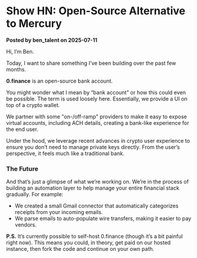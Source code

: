 # Show HN: Open-Source Alternative to Mercury

**Posted by ben_talent on 2025-07-11**

Hi, I’m Ben.

Today, I want to share something I’ve been building over the past few months.

**0.finance** is an open-source bank account.

You might wonder what I mean by “bank account” or how this could even be possible. The term is used loosely here. Essentially, we provide a UI on top of a crypto wallet.

We partner with some "on-/off-ramp" providers to make it easy to expose virtual accounts, including ACH details, creating a bank-like experience for the end user. 

Under the hood, we leverage recent advances in crypto user experience to ensure you don’t need to manage private keys directly. From the user’s perspective, it feels much like a traditional bank.

### The Future

And that’s just a glimpse of what we’re working on. We’re in the process of building an automation layer to help manage your entire financial stack gradually. For example:

- We created a small Gmail connector that automatically categorizes receipts from your incoming emails.
- We parse emails to auto-populate wire transfers, making it easier to pay vendors.

**P.S.** It’s currently possible to self-host 0.finance (though it’s a bit painful right now). This means you could, in theory, get paid on our hosted instance, then fork the code and continue on your own path.